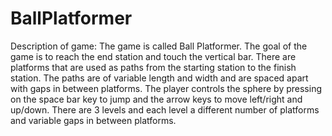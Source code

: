 # BallPlatformer
Description of game: The game is called Ball Platformer. The goal of the game is to reach the end station and touch the vertical bar. There are platforms that are used as paths from the starting station to the finish station. The paths are of variable length and width and are spaced apart with gaps in between platforms. The player controls the sphere by pressing on the space bar key to jump and the arrow keys to move left/right and up/down. There are 3 levels and each level a different number of platforms and variable gaps in between platforms. 
